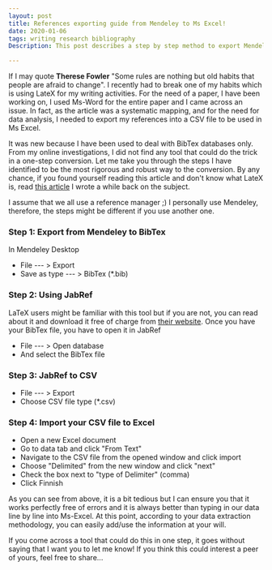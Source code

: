 ```yaml
---
layout: post
title: References exporting guide from Mendeley to Ms Excel!
date: 2020-01-06
tags: writing research bibliography 
Description: This post describes a step by step method to export Mendeley references into a CSV file for use in Ms Excel.

---
```


If I may quote **Therese Fowler** "Some rules are nothing but old habits that people are afraid to change". 
I recently had to break one of my habits which is using LateX for my writing activities. For the need of a paper, I have been working on, 
I used Ms-Word for the entire paper and I came across an issue. In fact, as the article was a systematic mapping, and for the need for data analysis, I needed to export my references into a CSV file to be used in Ms Excel. 

It was new because I have been used to deal with BibTex databases only. From my online investigations, I did not find any tool that could do the trick in a one-step conversion. Let me take you through the steps I have identified to be the most rigorous and robust way to the conversion. By any chance, if you found yourself reading this article and don't know what LateX is, read [this article](https://mkantem.github.io/notes/2017/07/26/latex) I wrote a while back on the subject.   

I assume that we all use a reference manager ;) I personally use Mendeley, therefore, the steps might be different if you use another one. 

<h3>Step 1: Export from Mendeley to BibTex</h3> 

In Mendeley Desktop 
 * File --- >  Export
 * Save as type --- > BibTex (*.bib) 
 
 <h3>Step 2: Using JabRef</h3>
 
 LaTeX users might be familiar with this tool but if you are not, you can read about it and download it free of charge from [their website](https://www.jabref.org/).
 Once you have your BibTex file, you have to open it in JabRef
 * File --- >  Open database
 * And select the BibTex file
 
<h3>Step 3: JabRef to CSV</h3>
 
  * File --- >  Export
  * Choose CSV file type (*.csv)
 
 <h3>Step 4: Import your CSV file to Excel</h3>
 
 * Open a new Excel document
 * Go to data tab and click "From Text"
 * Navigate to the CSV file from the opened window and click import
 * Choose "Delimited" from the new window and click "next"
 * Check the box next to "type of Delimiter" (comma)
 * Click Finnish 
 
As you can see from above, it is a bit tedious but I can ensure you that it works perfectly free of errors and it is always better than typing in
our data line by line into Ms-Excel. At this point, according to your data extraction methodology, you can easily add/use the information at your will.

If you come across a tool that could do this in one step, it goes without saying that I want you to let me know! 
If you think this could interest a peer of yours, feel free to share...
